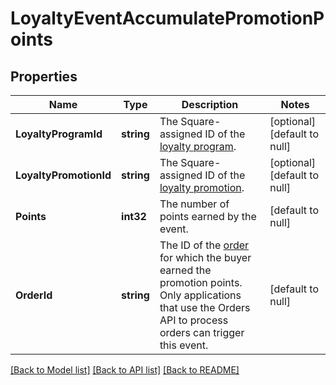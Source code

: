 # LoyaltyEventAccumulatePromotionPoints

## Properties
Name | Type | Description | Notes
------------ | ------------- | ------------- | -------------
**LoyaltyProgramId** | **string** | The Square-assigned ID of the [loyalty program](https://developer.squareup.com/reference/square_2024-01-18/objects/LoyaltyProgram). | [optional] [default to null]
**LoyaltyPromotionId** | **string** | The Square-assigned ID of the [loyalty promotion](https://developer.squareup.com/reference/square_2024-01-18/objects/LoyaltyPromotion). | [optional] [default to null]
**Points** | **int32** | The number of points earned by the event. | [default to null]
**OrderId** | **string** | The ID of the [order](https://developer.squareup.com/reference/square_2024-01-18/objects/Order) for which the buyer earned the promotion points. Only applications that use the Orders API to process orders can trigger this event. | [default to null]

[[Back to Model list]](../README.md#documentation-for-models) [[Back to API list]](../README.md#documentation-for-api-endpoints) [[Back to README]](../README.md)

